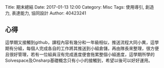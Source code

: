 Title: 期末總結
Date: 2017-01-13 12:00
Category: Misc
Tags: 使用導引, 創造力, 表達能力, 協同設計
Author: 40423241

## 心得

這學期又接觸到github，課程內容有幾分和一年級相似，推送流程大同小異，這學期有分組，每個人完成各自的工作將其推送到小組倉儲，再由隊長來整理，很方便且很好管理，若有一位組員沒有完成進度便會拖累整個小組進度，這學期所學的Solvespace及Onsharp基礎概念只有小小的接觸到，希望以後可以好好運用。







 

